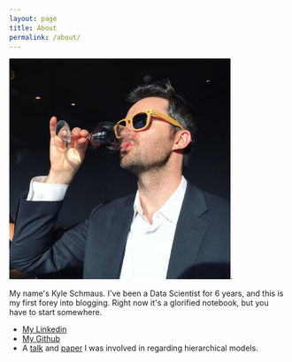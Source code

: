 ```yaml
---
layout: page
title: About
permalink: /about/
---
```


<img src="/assets/images/boug.jpg" width="400">.

My name's Kyle Schmaus. I've been a Data Scientist for 6 years, and this is my first forey into blogging. Right now it's a glorified notebook, but you have to start somewhere. 

- [My Linkedin][linkedin]
- [My Github][github]
- A [talk](https://www.youtube.com/watch?v=en2rGSYvYlc&ab_channel=Databricks) and [paper](https://arxiv.org/abs/1806.02321) I was involved in regarding hierarchical models.


[linkedin]: https://www.linkedin.com/in/kyleschmaus/
[github]: https://github.com/kschmaus
